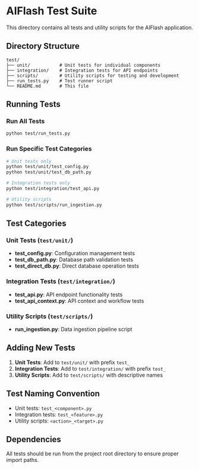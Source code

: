 # AIFlash Test Suite

This directory contains all tests and utility scripts for the AIFlash application.

## Directory Structure

```
test/
├── unit/           # Unit tests for individual components
├── integration/    # Integration tests for API endpoints
├── scripts/        # Utility scripts for testing and development
├── run_tests.py    # Test runner script
└── README.md       # This file
```

## Running Tests

### Run All Tests
```bash
python test/run_tests.py
```

### Run Specific Test Categories
```bash
# Unit tests only
python test/unit/test_config.py
python test/unit/test_db_path.py

# Integration tests only
python test/integration/test_api.py

# Utility scripts
python test/scripts/run_ingestion.py
```

## Test Categories

### Unit Tests (`test/unit/`)
- **test_config.py**: Configuration management tests
- **test_db_path.py**: Database path validation tests
- **test_direct_db.py**: Direct database operation tests

### Integration Tests (`test/integration/`)
- **test_api.py**: API endpoint functionality tests
- **test_api_context.py**: API context and workflow tests

### Utility Scripts (`test/scripts/`)
- **run_ingestion.py**: Data ingestion pipeline script

## Adding New Tests

1. **Unit Tests**: Add to `test/unit/` with prefix `test_`
2. **Integration Tests**: Add to `test/integration/` with prefix `test_`
3. **Utility Scripts**: Add to `test/scripts/` with descriptive names

## Test Naming Convention

- Unit tests: `test_<component>.py`
- Integration tests: `test_<feature>.py`
- Utility scripts: `<action>_<target>.py`

## Dependencies

All tests should be run from the project root directory to ensure proper import paths.

